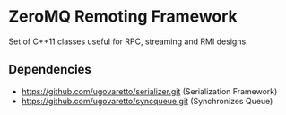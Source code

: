 ZeroMQ Remoting Framework
=========================

Set of C++11 classes useful for RPC, streaming and RMI designs.

Dependencies
-----------

- https://github.com/ugovaretto/serializer.git (Serialization Framework)
- https://github.com/ugovaretto/syncqueue.git (Synchronizes Queue)
